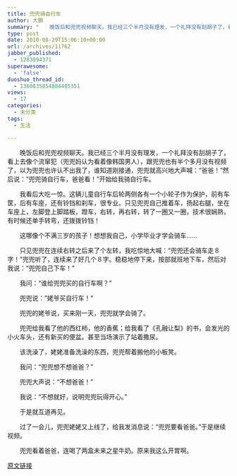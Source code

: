 ```yaml
---
title: 兜兜骑自行车
author: 大鹏
summary: "　　晚饭后和兜兜视频聊天。我已经三个半月没有理发，一个礼拜没有刮胡子了，看上去像个流窜犯（兜兜妈认为看着像韩国男人），跟兜兜也有半个多月没有视频了，以为兜兜也许认不出我了，谁知道刚接通，兜兜就高兴地大声喊：“爸爸！”然后说：“兜兜骑自行车，爸爸看！”开始给我骑自行车。"
type: post
date: 2010-08-29T15:06:10+00:00
url: /archives/11762
jabber_published:
  - 1283094371
superawesome:
  - 'false'
duoshuo_thread_id:
  - 1360835854884405351
views:
  - 17
categories:
  - 未分类
tags:
  - 生活

---
```

　　晚饭后和兜兜视频聊天。我已经三个半月没有理发，一个礼拜没有刮胡子了，看上去像个流窜犯（兜兜妈认为看着像韩国男人），跟兜兜也有半个多月没有视频了，以为兜兜也许认不出我了，谁知道刚接通，兜兜就高兴地大声喊：“爸爸！”然后说：“兜兜骑自行车，爸爸看！”开始给我骑自行车。
  
　　我看后大吃一惊。这辆儿童自行车后轮两侧各有一个小轮子作为保护，前有车筐，后有车座，还有铃铛和刹车，很专业。只见兜兜自己推着车，扬起右腿，坐在车座上，左脚登上脚踏板，蹬车，右转，再右转，转了一圈又一圈，技术很娴熟，有时候还单手转弯，还拨拨铃铛！
  
　　这哪像个不满三岁的孩子！想想我自己，小学毕业才学会骑车……
  
　　只见兜兜在连续右转之后来了个左转，我吃惊地大喊：“兜兜还会骑车走８字！”兜兜听了，连续来了好几个８字。稳稳地停下来，按部就班地下车，然后对我说：“兜兜自己下车！”
  
　　我问：“谁给兜兜买的自行车啊？”
  
　　兜兜说：”姥爷买自行车！“
  
　　兜兜的姥爷说，买来刚一天，兜兜就学会骑了。

　　兜兜给我看了他的西红柿，他的香蕉；给我看了《孔融让梨》的书，会发光的小火车头，还有新买的便盆。甚至当场演示了站着撒尿。
  
　　该洗澡了，姥姥准备洗澡的东西，兜兜帮着搬他的小板凳。
  
　　我问：“兜兜想不想爸爸？”
  
　　兜兜大声说：“不想爸爸！”
  
　　我说：“不想就好，说明兜兜玩得开心。”
  
　　于是就互道再见。
  
　　过了一会儿，兜兜姥姥又上线了，给我发消息说：“兜兜要看爸爸。”于是继续视频。
  
　　兜兜看着爸爸，连喝了两盒未来之星牛奶。原来我这么开胃啊。

[原文链接](http://dapengde.com/archives/11762)

